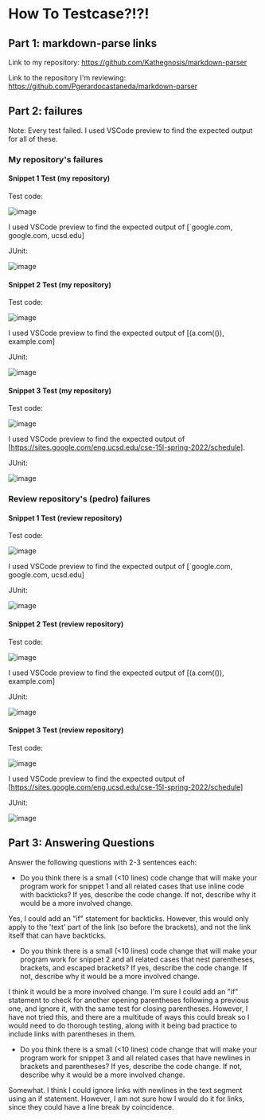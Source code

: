 # How To Testcase?!?!
## Part 1: markdown-parse links
Link to my repository: https://github.com/Kathegnosis/markdown-parser


Link to the repository I'm reviewing: https://github.com/Pgerardocastaneda/markdown-parser 


## Part 2: failures 
Note: Every test failed. I used VSCode preview to find the expected output for all of these. 

### My repository's failures
#### Snippet 1 Test (my repository)

Test code:


![image](https://user-images.githubusercontent.com/88159129/169757532-7e9f3957-2fb1-48f0-813c-8028a5d69481.png)


I used VSCode preview to find the expected output of [`google.com, google.com, ucsd.edu]


JUnit:


![image](https://user-images.githubusercontent.com/88159129/169742800-af363b6b-98a0-449a-923e-85083dd028ef.png)

#### Snippet 2 Test (my repository)


Test code:


![image](https://user-images.githubusercontent.com/88159129/169758247-e1f37f1f-b2e0-4c21-b997-1b903625831f.png)



I used VSCode preview to find the expected output of [(a.com(()), example.com]


JUnit:


![image](https://user-images.githubusercontent.com/88159129/169742867-d4d1f7d8-2cfe-4dbe-8936-698058baf2ee.png)

#### Snippet 3 Test (my repository)


Test code: 

![image](https://user-images.githubusercontent.com/88159129/169758443-1e3fb148-41fb-4a67-9532-ed09f5acb595.png)



I used VSCode preview to find the expected output of [https://sites.google.com/eng.ucsd.edu/cse-15l-spring-2022/schedule].


JUnit:


![image](https://user-images.githubusercontent.com/88159129/169742923-10d057cf-b691-4c0b-be42-e9221e767eb4.png)


### Review repository's (pedro) failures
#### Snippet 1 Test (review repository)


Test code:

![image](https://user-images.githubusercontent.com/88159129/169758661-dc327561-cd5d-4d0d-a8bd-3570d8f40f91.png)



I used VSCode preview to find the expected output of [`google.com, google.com, ucsd.edu]


JUnit:


![image](https://user-images.githubusercontent.com/88159129/169743200-20306b52-9de7-4fa6-88c8-5c77abf7f44a.png)

#### Snippet 2 Test (review repository)

Test code:


![image](https://user-images.githubusercontent.com/88159129/169758702-bea6a07f-b2c9-4fdb-a7e4-79cbc8d03254.png)



I used VSCode preview to find the expected output of [(a.com(()), example.com]


JUnit:


![image](https://user-images.githubusercontent.com/88159129/169743232-b26464a1-1545-4f32-b098-03fec9771b56.png)

#### Snippet 3 Test (review repository)

Test code:


![image](https://user-images.githubusercontent.com/88159129/169758796-17632029-9a72-4b47-9b82-864abf947d2b.png)



I used VSCode preview to find the expected output of [https://sites.google.com/eng.ucsd.edu/cse-15l-spring-2022/schedule]


JUnit:


![image](https://user-images.githubusercontent.com/88159129/169743278-a56e14e9-f1b1-4841-8016-c2190d251272.png)


## Part 3: Answering Questions
Answer the following questions with 2-3 sentences each:
* Do you think there is a small (<10 lines) code change that will make your program work for snippet 1 and all related cases that use inline code with backticks? If yes, describe the code change. If not, describe why it would be a more involved change.


Yes, I could add an "if" statement for backticks. However, this would only apply to the 'text' part of the link (so before the brackets), and not the link itself that can have backticks. 


* Do you think there is a small (<10 lines) code change that will make your program work for snippet 2 and all related cases that nest parentheses, brackets, and escaped brackets? If yes, describe the code change. If not, describe why it would be a more involved change.


I think it would be a more involved change. I'm sure I could add an "if" statement to check for another opening parentheses following a previous one, and ignore it, with the same test for closing parentheses. However, I have not tried this, and there are a multitude of ways this could break so I would need to do thorough testing, along with it being bad practice to include links with parentheses in them. 


* Do you think there is a small (<10 lines) code change that will make your program work for snippet 3 and all related cases that have newlines in brackets and parentheses? If yes, describe the code change. If not, describe why it would be a more involved change.


Somewhat. I think I could ignore links with newlines in the text segment using an if statement. However, I am not sure how I would do it for links, since they could have a line break by coincidence.


